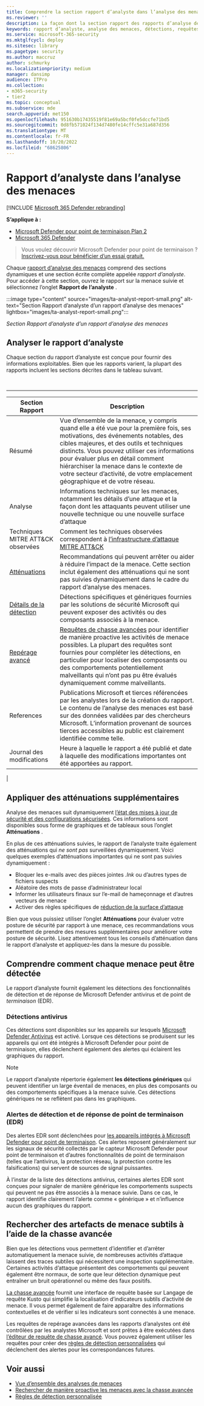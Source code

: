 ```yaml
---
title: Comprendre la section rapport d’analyste dans l’analyse des menaces.
ms.reviewer: ''
description: La façon dont la section rapport des rapports d’analyse des menaces fournit des informations sur les menaces, l’atténuation, les détections, les requêtes de chasse avancées, etc.
keywords: rapport d’analyste, analyse des menaces, détections, requêtes de repérage avancées, atténuations,
ms.service: microsoft-365-security
ms.mktglfcycl: deploy
ms.sitesec: library
ms.pagetype: security
ms.author: maccruz
author: schmurky
ms.localizationpriority: medium
manager: dansimp
audience: ITPro
ms.collection:
- m365-security
- tier2
ms.topic: conceptual
ms.subservice: mde
search.appverid: met150
ms.openlocfilehash: 951630b17435519f81e69a5bcf0fe5dccfe71bd5
ms.sourcegitcommit: 0d8fb571024f134d7480fe14cffc5e31a687d356
ms.translationtype: MT
ms.contentlocale: fr-FR
ms.lasthandoff: 10/20/2022
ms.locfileid: "68625806"
---
```

# <a name="the-analyst-report-in-threat-analytics"></a>Rapport d’analyste dans l’analyse des menaces

[!INCLUDE [Microsoft 365 Defender rebranding](../../includes/microsoft-defender.md)]

**S’applique à :**

- [Microsoft Defender pour point de terminaison Plan 2](https://go.microsoft.com/fwlink/?linkid=2154037)
- [Microsoft 365 Defender](https://go.microsoft.com/fwlink/?linkid=2118804)

> Vous voulez découvrir Microsoft Defender pour point de terminaison ? [Inscrivez-vous pour bénéficier d’un essai gratuit.](https://signup.microsoft.com/create-account/signup?products=7f379fee-c4f9-4278-b0a1-e4c8c2fcdf7e&ru=https://aka.ms/MDEp2OpenTrial?ocid=docs-wdatp-exposedapis-abovefoldlink)

Chaque [rapport d’analyse des menaces](threat-analytics.md) comprend des sections dynamiques et une section écrite complète appelée _rapport d’analyste_. Pour accéder à cette section, ouvrez le rapport sur la menace suivie et sélectionnez l’onglet **Rapport de l’analyste** .

:::image type="content" source="images/ta-analyst-report-small.png" alt-text="Section Rapport d’analyste d’un rapport d’analyse des menaces" lightbox="images/ta-analyst-report-small.png":::

_Section Rapport d’analyste d’un rapport d’analyse des menaces_

## <a name="scan-the-analyst-report"></a>Analyser le rapport d’analyste

Chaque section du rapport d’analyste est conçue pour fournir des informations exploitables. Bien que les rapports varient, la plupart des rapports incluent les sections décrites dans le tableau suivant.

<br>

****

|Section Rapport|Description|
|---|---|
|Résumé|Vue d’ensemble de la menace, y compris quand elle a été vue pour la première fois, ses motivations, des événements notables, des cibles majeures, et des outils et techniques distincts. Vous pouvez utiliser ces informations pour évaluer plus en détail comment hiérarchiser la menace dans le contexte de votre secteur d’activité, de votre emplacement géographique et de votre réseau.|
|Analyse|Informations techniques sur les menaces, notamment les détails d’une attaque et la façon dont les attaquants peuvent utiliser une nouvelle technique ou une nouvelle surface d’attaque|
|Techniques MITRE ATT&CK observées|Comment les techniques observées correspondent à [l’infrastructure d’attaque MITRE ATT&CK](https://attack.mitre.org/)|
|[Atténuations](#apply-additional-mitigations)|Recommandations qui peuvent arrêter ou aider à réduire l’impact de la menace. Cette section inclut également des atténuations qui ne sont pas suivies dynamiquement dans le cadre du rapport d’analyse des menaces.|
|[Détails de la détection](#understand-how-each-threat-can-be-detected)|Détections spécifiques et génériques fournies par les solutions de sécurité Microsoft qui peuvent exposer des activités ou des composants associés à la menace.|
|[Repérage avancé](#find-subtle-threat-artifacts-using-advanced-hunting)|[Requêtes de chasse avancées](advanced-hunting-overview.md) pour identifier de manière proactive les activités de menace possibles. La plupart des requêtes sont fournies pour compléter les détections, en particulier pour localiser des composants ou des comportements potentiellement malveillants qui n’ont pas pu être évalués dynamiquement comme malveillants.|
|References|Publications Microsoft et tierces référencées par les analystes lors de la création du rapport. Le contenu de l’analyse des menaces est basé sur des données validées par des chercheurs Microsoft. L’information provenant de sources tierces accessibles au public est clairement identifiée comme telle.|
|Journal des modifications|Heure à laquelle le rapport a été publié et date à laquelle des modifications importantes ont été apportées au rapport.|
|

## <a name="apply-additional-mitigations"></a>Appliquer des atténuations supplémentaires

Analyse des menaces suit dynamiquement [l’état des mises à jour de sécurité et des configurations sécurisées](threat-analytics.md#mitigations-review-list-of-mitigations-and-the-status-of-your-devices). Ces informations sont disponibles sous forme de graphiques et de tableaux sous l’onglet **Atténuations** .

En plus de ces atténuations suivies, le rapport de l’analyste traite également des atténuations qui _ne sont pas_ surveillées dynamiquement. Voici quelques exemples d’atténuations importantes qui ne sont pas suivies dynamiquement :

- Bloquer les e-mails avec des pièces jointes _.lnk_ ou d’autres types de fichiers suspects
- Aléatoire des mots de passe d’administrateur local
- Informer les utilisateurs finaux sur l’e-mail de hameçonnage et d’autres vecteurs de menace
- Activer des règles spécifiques de [réduction de la surface d’attaque](attack-surface-reduction.md)

Bien que vous puissiez utiliser l’onglet **Atténuations** pour évaluer votre posture de sécurité par rapport à une menace, ces recommandations vous permettent de prendre des mesures supplémentaires pour améliorer votre posture de sécurité. Lisez attentivement tous les conseils d’atténuation dans le rapport d’analyste et appliquez-les dans la mesure du possible.

## <a name="understand-how-each-threat-can-be-detected"></a>Comprendre comment chaque menace peut être détectée

Le rapport d’analyste fournit également les détections des fonctionnalités de détection et de réponse de Microsoft Defender antivirus et de point de _terminaison_ (EDR).

### <a name="antivirus-detections"></a>Détections antivirus

Ces détections sont disponibles sur les appareils sur lesquels [Microsoft Defender Antivirus](/windows/security/threat-protection/microsoft-defender-antivirus/microsoft-defender-antivirus-in-windows-10) est activé. Lorsque ces détections se produisent sur les appareils qui ont été intégrés à Microsoft Defender pour point de terminaison, elles déclenchent également des alertes qui éclairent les graphiques du rapport.

> [!NOTE]
> Le rapport d’analyste répertorie également **les détections génériques** qui peuvent identifier un large éventail de menaces, en plus des composants ou des comportements spécifiques à la menace suivie. Ces détections génériques ne se reflètent pas dans les graphiques.

### <a name="endpoint-detection-and-response-edr-alerts"></a>Alertes de détection et de réponse de point de terminaison (EDR)

Des alertes EDR sont déclenchées pour [les appareils intégrés à Microsoft Defender pour point de terminaison](onboard-configure.md). Ces alertes reposent généralement sur les signaux de sécurité collectés par le capteur Microsoft Defender pour point de terminaison et d’autres fonctionnalités de point de terminaison (telles que l’antivirus, la protection réseau, la protection contre les falsifications) qui servent de sources de signal puissantes.

À l’instar de la liste des détections antivirus, certaines alertes EDR sont conçues pour signaler de manière générique les comportements suspects qui peuvent ne pas être associés à la menace suivie. Dans ce cas, le rapport identifie clairement l’alerte comme « générique » et n’influence aucun des graphiques du rapport.

## <a name="find-subtle-threat-artifacts-using-advanced-hunting"></a>Rechercher des artefacts de menace subtils à l’aide de la chasse avancée

Bien que les détections vous permettent d’identifier et d’arrêter automatiquement la menace suivie, de nombreuses activités d’attaque laissent des traces subtiles qui nécessitent une inspection supplémentaire. Certaines activités d’attaque présentent des comportements qui peuvent également être normaux, de sorte que leur détection dynamique peut entraîner un bruit opérationnel ou même des faux positifs.

[La chasse avancée](advanced-hunting-overview.md) fournit une interface de requête basée sur Langage de requête Kusto qui simplifie la localisation d’indicateurs subtils d’activité de menace. Il vous permet également de faire apparaître des informations contextuelles et de vérifier si les indicateurs sont connectés à une menace.

Les requêtes de repérage avancées dans les rapports d’analystes ont été contrôlées par les analystes Microsoft et sont prêtes à être exécutées dans [l’éditeur de requête de chasse avancé](https://security.microsoft.com/advanced-hunting). Vous pouvez également utiliser les requêtes pour créer des [règles de détection personnalisées](custom-detection-rules.md) qui déclenchent des alertes pour les correspondances futures.

## <a name="related-topics"></a>Voir aussi

- [Vue d’ensemble des analyses de menaces](threat-analytics.md)
- [Rechercher de manière proactive les menaces avec la chasse avancée](advanced-hunting-overview.md)
- [Règles de détection personnalisée](custom-detection-rules.md)
